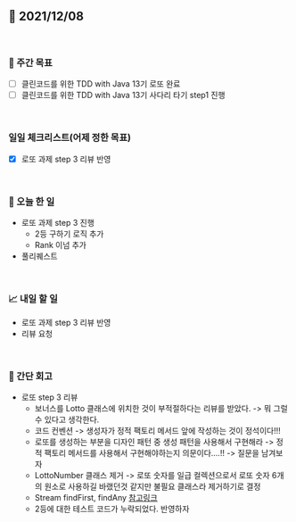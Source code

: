 ## 📅 2021/12/08

<br/>

### 🏹 주간 목표

- [ ] 클린코드를 위한 TDD with Java 13기 로또 완료
- [ ] 클린코드를 위한 TDD with Java 13기 사다리 타기 step1 진행

<br/>

### 일일 체크리스트(어제 정한 목표)

- [x] 로또 과제 step 3 리뷰 반영

<br/>

### 💯 오늘 한 일

- 로또 과제 step 3 진행
  - 2등 구하기 로직 추가
  - Rank 이넘 추가
- 풀리퀘스트

<br/>

### 📈 내일 할 일
  
- 로또 과제 step 3 리뷰 반영
- 리뷰 요청

<br/>

### 🧐 간단 회고


- 로또 step 3 리뷰
  - 보너스를 Lotto 클래스에 위치한 것이 부적절하다는 리뷰를 받았다. -> 뭐 그럴수 있다고 생각한다.
  - 코드 컨벤션 -> 생성자가 정적 팩토리 메서드 앞에 작성하는 것이 정석이다!!!
  - 로또를 생성하는 부분을 디자인 패턴 중 생성 패턴을 사용해서 구현해라 -> 정적 팩토리 메서드를 사용해서 구현해야하는지 의문이다....!! -> 질문을 남겨보자
  - LottoNumber 클래스 제거 -> 로또 숫자를 일급 컬렉션으로서 로또 숫자 6개의 원소로 사용하길 바랬던것 같지만 불필요 클래스라 제거하기로 결정
  - Stream findFirst, findAny [참고링크](https://codechacha.com/ko/java8-stream-difference-findany-findfirst/)
  - 2등에 대한 테스트 코드가 누락되었다. 반영하자
  
  
  
